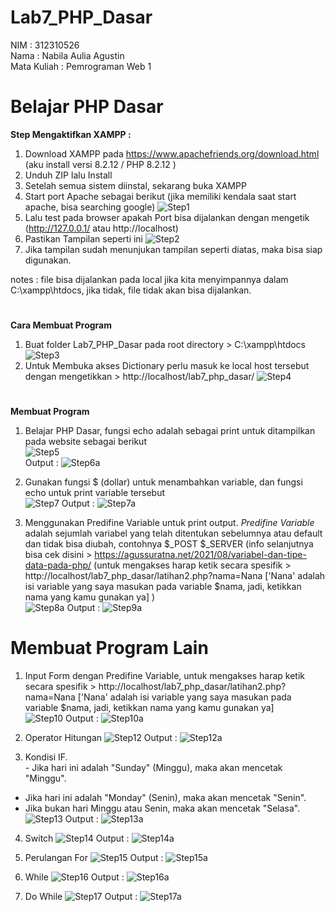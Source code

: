 # Lab7_PHP_Dasar

NIM : 312310526 <br>
Nama : Nabila Aulia Agustin <br>
Mata Kuliah : Pemrograman Web 1

# Belajar PHP Dasar

**Step Mengaktifkan XAMPP :**
1. Download XAMPP pada https://www.apachefriends.org/download.html (aku install versi 8.2.12 / PHP 8.2.12	)
2. Unduh ZIP lalu Install
3. Setelah semua sistem diinstal, sekarang buka XAMPP
4. Start port Apache sebagai berikut (jika memiliki kendala saat start apache, bisa searching google)
![Step1](https://github.com/user-attachments/assets/c414082c-e1b9-4496-aa78-008648b941bc)
5. Lalu test pada browser apakah Port bisa dijalankan dengan mengetik (http://127.0.0.1/ atau http://localhost)
6. Pastikan Tampilan seperti ini
![Step2](https://github.com/user-attachments/assets/c32aa863-a37f-47d4-a6f9-e01e533383c4)
7. Jika tampilan sudah menunjukan tampilan seperti diatas, maka bisa siap digunakan.

notes : file bisa dijalankan pada local jika kita menyimpannya dalam C:\xampp\htdocs, jika tidak, file tidak akan bisa dijalankan.

# 

**Cara Membuat Program**
1. Buat folder Lab7_PHP_Dasar pada root directory > C:\xampp\htdocs
![Step3](https://github.com/user-attachments/assets/731993f0-1cb3-40fa-8702-18e29cd66cdb)
2. Untuk Membuka akses Dictionary perlu masuk ke local host tersebut dengan mengetikkan > http://localhost/lab7_php_dasar/
![Step4](https://github.com/user-attachments/assets/31d7a809-bb3c-4efd-a2f4-d84e886197dd)

# 

**Membuat Program**
1. Belajar PHP Dasar, fungsi echo adalah sebagai print untuk ditampilkan pada website sebagai berikut <br>
![Step5](https://github.com/user-attachments/assets/3ece625f-cb15-43c3-9cf2-9bfbbb69c256) <br>
Output : 
![Step6a](https://github.com/user-attachments/assets/ae703500-d8a0-4935-8e15-dd10d195e387)

2. Gunakan fungsi $ (dollar) untuk menambahkan variable, dan fungsi echo untuk print variable tersebut <br>
![Step7](https://github.com/user-attachments/assets/34e6ec27-67fd-459c-959c-199fe71327b9)
Output : 
![Step7a](https://github.com/user-attachments/assets/4d995bbc-02a0-4ec3-bef6-3f918df14172)

3. Menggunakan Predifine Variable untuk print output. _Predifine Variable_ adalah sejumlah variabel yang telah ditentukan sebelumnya atau default dan tidak bisa diubah, contohnya $_POST $_SERVER (info selanjutnya bisa cek disini > https://agussuratna.net/2021/08/variabel-dan-tipe-data-pada-php/ (untuk mengakses harap ketik secara spesifik > http://localhost/lab7_php_dasar/latihan2.php?nama=Nana ['Nana' adalah isi variable yang saya masukan pada variable $nama, jadi, ketikkan nama yang kamu gunakan ya] )<br>
![Step8a](https://github.com/user-attachments/assets/89e78a2c-496e-4a31-9ca1-31520b5c9d9f)
Output : 
![Step9a](https://github.com/user-attachments/assets/79400145-e2ee-4f3d-993c-e748192c63e2)

# **Membuat Program Lain**
1. Input Form dengan Predifine Variable, untuk mengakses harap ketik secara spesifik > http://localhost/lab7_php_dasar/latihan2.php?nama=Nana ['Nana' adalah isi variable yang saya masukan pada variable $nama, jadi, ketikkan nama yang kamu gunakan ya] <br>
![Step10](https://github.com/user-attachments/assets/6b73d269-1ab1-4926-ba39-e6c639da1d6f)
Output : 
![Step10a](https://github.com/user-attachments/assets/bd2bd556-d30e-4dc5-b833-8c0fd3eff52d)

2. Operator Hitungan
![Step12](https://github.com/user-attachments/assets/10e21900-5c19-42ba-8a2a-0f9337e369ba)
Output : 
![Step12a](https://github.com/user-attachments/assets/f3b07999-203f-4dca-8a3c-95df4d1109e9)

3. Kondisi IF. <br> - Jika hari ini adalah "Sunday" (Minggu), maka akan mencetak "Minggu". <br>
- Jika hari ini adalah "Monday" (Senin), maka akan mencetak "Senin". <br>
- Jika bukan hari Minggu atau Senin, maka akan mencetak "Selasa". <br>
![Step13](https://github.com/user-attachments/assets/19da5d85-d995-4df5-b631-2067b6abb538)
Output : 
![Step13a](https://github.com/user-attachments/assets/57c2aca8-09d7-47a7-bc7f-fa9adf7ae804)

4. Switch
![Step14](https://github.com/user-attachments/assets/24e84814-f9c0-4e4e-b8e7-d169d4387d26)
Output : 
![Step14a](https://github.com/user-attachments/assets/b763b98e-2500-4f3f-b436-6b62f3b6dd64)

5. Perulangan For 
![Step15](https://github.com/user-attachments/assets/110cdecf-107a-4f12-adcf-3a2e75dfc0bb)
Output : 
![Step15a](https://github.com/user-attachments/assets/af0ddd00-2697-4e8e-a185-793aea36eed7)

6. While 
![Step16](https://github.com/user-attachments/assets/4dec7886-55a7-49fa-85fb-8cb32b40a662)
Output  : 
![Step16a](https://github.com/user-attachments/assets/92617897-6401-4e28-9e0c-849ddd4435ec)

7. Do While
![Step17](https://github.com/user-attachments/assets/58ae631e-bb3e-4298-99d0-6a9707b296c0)
Output : 
![Step17a](https://github.com/user-attachments/assets/c32eb069-4970-4624-b43f-f94bed55919c)
 

